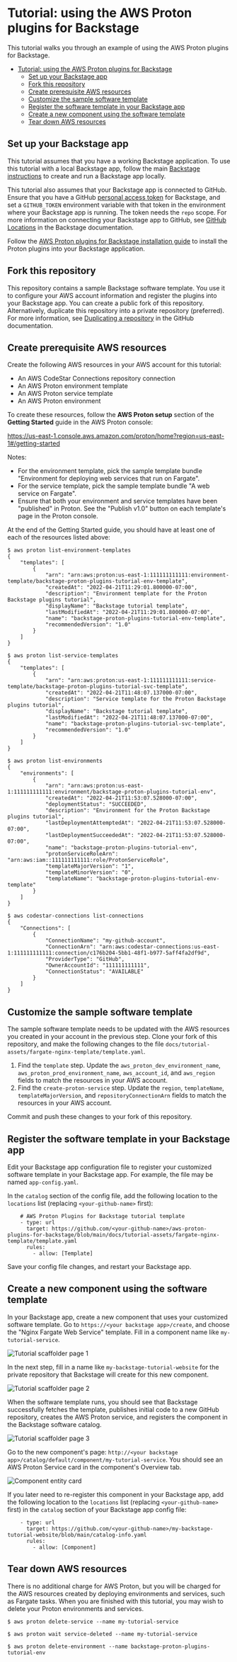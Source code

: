 # Tutorial: using the AWS Proton plugins for Backstage

This tutorial walks you through an example of using the AWS Proton plugins for Backstage.

<!-- toc -->
- [Tutorial: using the AWS Proton plugins for Backstage](#tutorial-using-the-aws-proton-plugins-for-backstage)
  - [Set up your Backstage app](#set-up-your-backstage-app)
  - [Fork this repository](#fork-this-repository)
  - [Create prerequisite AWS resources](#create-prerequisite-aws-resources)
  - [Customize the sample software template](#customize-the-sample-software-template)
  - [Register the software template in your Backstage app](#register-the-software-template-in-your-backstage-app)
  - [Create a new component using the software template](#create-a-new-component-using-the-software-template)
  - [Tear down AWS resources](#tear-down-aws-resources)
<!-- tocstop -->

## Set up your Backstage app

This tutorial assumes that you have a working Backstage application.  To use this tutorial with a local Backstage app, follow the main [Backstage instructions](https://backstage.io/docs/getting-started/create-an-app) to create and run a Backstage app locally.

This tutorial also assumes that your Backstage app is connected to GitHub.  Ensure that you have a GitHub [personal access token](https://docs.github.com/en/authentication/keeping-your-account-and-data-secure/creating-a-personal-access-token) for Backstage, and set a `GITHUB_TOKEN` environment variable with that token in the environment where your Backstage app is running.  The token needs the `repo` scope.  For more information on connecting your Backstage app to GitHub, see [GitHub Locations](https://backstage.io/docs/integrations/github/locations) in the Backstage documentation.

Follow the [AWS Proton plugins for Backstage installation guide](install.md) to install the Proton plugins into your Backstage application.

## Fork this repository

This repository contains a sample Backstage software template. You use it to configure your AWS account information and register the plugins into your Backstage app.  You can create a public fork of this repository. Alternatively, duplicate this repository into a private repository (preferred).  For more information, see [Duplicating a repository](https://docs.github.com/en/repositories/creating-and-managing-repositories/duplicating-a-repository) in the GitHub documentation.

## Create prerequisite AWS resources

Create the following AWS resources in your AWS account for this tutorial:
* An AWS CodeStar Connections repository connection
* An AWS Proton environment template
* An AWS Proton service template
* An AWS Proton environment

To create these resources, follow the **AWS Proton setup** section of the **Getting Started** guide in the AWS Proton console:

https://us-east-1.console.aws.amazon.com/proton/home?region=us-east-1#/getting-started

Notes:
* For the environment template, pick the sample template bundle "Environment for deploying web services that run on Fargate".
* For the service template, pick the sample template bundle "A web service on Fargate".
* Ensure that both your environment and service templates have been "published" in Proton. See the "Publish v1.0" button on each template's page in the Proton console.

At the end of the Getting Started guide, you should have at least one of each of the resources listed above:

```
$ aws proton list-environment-templates
{
    "templates": [
        {
            "arn": "arn:aws:proton:us-east-1:111111111111:environment-template/backstage-proton-plugins-tutorial-env-template",
            "createdAt": "2022-04-21T11:29:01.800000-07:00",
            "description": "Environment template for the Proton Backstage plugins tutorial",
            "displayName": "Backstage tutorial template",
            "lastModifiedAt": "2022-04-21T11:29:01.800000-07:00",
            "name": "backstage-proton-plugins-tutorial-env-template",
            "recommendedVersion": "1.0"
        }
    ]
}

$ aws proton list-service-templates
{
    "templates": [
        {
            "arn": "arn:aws:proton:us-east-1:111111111111:service-template/backstage-proton-plugins-tutorial-svc-template",
            "createdAt": "2022-04-21T11:48:07.137000-07:00",
            "description": "Service template for the Proton Backstage plugins tutorial",
            "displayName": "Backstage tutorial template",
            "lastModifiedAt": "2022-04-21T11:48:07.137000-07:00",
            "name": "backstage-proton-plugins-tutorial-svc-template",
            "recommendedVersion": "1.0"
        }
    ]
}

$ aws proton list-environments
{
    "environments": [
        {
            "arn": "arn:aws:proton:us-east-1:111111111111:environment/backstage-proton-plugins-tutorial-env",
            "createdAt": "2022-04-21T11:53:07.528000-07:00",
            "deploymentStatus": "SUCCEEDED",
            "description": "Environment for the Proton Backstage plugins tutorial",
            "lastDeploymentAttemptedAt": "2022-04-21T11:53:07.528000-07:00",
            "lastDeploymentSucceededAt": "2022-04-21T11:53:07.528000-07:00",
            "name": "backstage-proton-plugins-tutorial-env",
            "protonServiceRoleArn": "arn:aws:iam::111111111111:role/ProtonServiceRole",
            "templateMajorVersion": "1",
            "templateMinorVersion": "0",
            "templateName": "backstage-proton-plugins-tutorial-env-template"
        }
    ]
}

$ aws codestar-connections list-connections
{
    "Connections": [
        {
            "ConnectionName": "my-github-account",
            "ConnectionArn": "arn:aws:codestar-connections:us-east-1:111111111111:connection/c176b204-5bb1-48f1-b977-5aff4fa2df9d",
            "ProviderType": "GitHub",
            "OwnerAccountId": "111111111111",
            "ConnectionStatus": "AVAILABLE"
        }
    ]
}
```

## Customize the sample software template

The sample software template needs to be updated with the AWS resources you created in your account in the previous step.  Clone your fork of this repository, and make the following changes to the file `docs/tutorial-assets/fargate-nginx-template/template.yaml`.

1. Find the `template` step.  Update the `aws_proton_dev_environment_name`, `aws_proton_prod_environment_name`, `aws_account_id`, and `aws_region` fields to match the resources in your AWS account.
2. Find the `create-proton-service` step.  Update the `region`, `templateName`, `templateMajorVersion`, and `repositoryConnectionArn` fields to match the resources in your AWS account.

Commit and push these changes to your fork of this repository.

## Register the software template in your Backstage app

Edit your Backstage app configuration file to register your customized software template in your Backstage app.  For example, the file may be named `app-config.yaml`.

In the `catalog` section of the config file, add the following location to the `locations` list (replacing `<your-github-name>` first):

```
    # AWS Proton Plugins for Backstage tutorial template
    - type: url
      target: https://github.com/<your-github-name>/aws-proton-plugins-for-backstage/blob/main/docs/tutorial-assets/fargate-nginx-template/template.yaml
      rules:
        - allow: [Template]
```

Save your config file changes, and restart your Backstage app.

## Create a new component using the software template

In your Backstage app, create a new component that uses your customized software template.  Go to `https://<your backstage app>/create`, and choose the "Nginx Fargate Web Service" template.  Fill in a component name like `my-tutorial-service`.

![Tutorial scaffolder page 1](images/tutorial-scaffolder-1.png "Tutorial scaffolder page 1")

In the next step, fill in a name like `my-backstage-tutorial-website` for the private repository that Backstage will create for this new component.

![Tutorial scaffolder page 2](images/tutorial-scaffolder-2.png "Tutorial scaffolder page 2")

When the software template runs, you should see that Backstage successfully fetches the template, publishes initial code to a new GitHub repository, creates the AWS Proton service, and registers the component in the Backstage software catalog.

![Tutorial scaffolder page 3](images/tutorial-scaffolder-3.png "Tutorial scaffolder page 3")

Go to the new component's page: `http://<your backstage app>/catalog/default/component/my-tutorial-service`.  You should see an AWS Proton Service card in the component's Overview tab.

![Component entity card](images/tutorial-service-entity-card.png "Component entity card")

If you later need to re-register this component in your Backstage app, add the following location to the `locations` list (replacing `<your-github-name>` first) in the `catalog` section of your Backstage app config file:

```
    - type: url
      target: https://github.com/<your-github-name>/my-backstage-tutorial-website/blob/main/catalog-info.yaml
      rules:
        - allow: [Component]
```

## Tear down AWS resources

There is no additional charge for AWS Proton, but you will be charged for the AWS resources created by deploying environments and services, such as Fargate tasks.  When you are finished with this tutorial, you may wish to delete your Proton environments and services.

```
$ aws proton delete-service --name my-tutorial-service

$ aws proton wait service-deleted --name my-tutorial-service

$ aws proton delete-environment --name backstage-proton-plugins-tutorial-env
```
